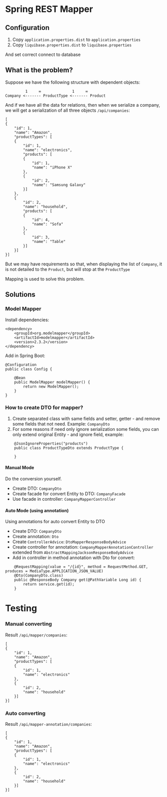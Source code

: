 # Spring REST Mapper

## Configuration

1. Copy `application.properties.dist` to `application.properties` 
2. Copy `liquibase.properties.dist` to `liquibase.properties`

And set correct connect to database

## What is the problem?

Suppose we have the following structure with dependent objects:

```
         1     ∞              1     ∞
Company <------- ProductType <------- Product 
```

And if we have all the data for relations, then when we serialize a company, we will get a serialization of all three objects `/api/companies`:

```
[
{
    "id": 1,
    "name": "Amazon",
    "productTypes": [
    {
        "id": 1,
        "name": "electronics",
        "products": [
        {
            "id": 1,
            "name": "iPhone X"
        },
        {
            "id": 2,
            "name": "Samsung Galaxy"
        }]
    },
    {
        "id": 2,
        "name": "household",
        "products": [
        {
            "id": 4,
            "name": "Sofa"
        },
        {
            "id": 3,
            "name": "Table"
        }]
    }]
}]
```

But we may have requirements so that, when displaying the list of `Company`, it is not detailed to the `Product`, but will stop at the `ProductType`

Mapping is used to solve this problem.

## Solutions

### Model Mapper

Install dependencies:

```
<dependency>
    <groupId>org.modelmapper</groupId>
    <artifactId>modelmapper</artifactId>
    <version>2.3.2</version>
</dependency>
```

Add in Spring Boot:

```
@Configuration
public class Config {
    
    @Bean
    public ModelMapper modelMapper() {
        return new ModelMapper();
    }
}
```

### How to create DTO for mapper?

1. Create separated class with same fields and setter, getter - and remove some fields that not need. Example: `CompanyDto`
2. For some reasons if need only ignore serialization some fields, you can only extend original Entity - and ignore field, example:

```
    @JsonIgnoreProperties("products")
    public class ProductTypeDto extends ProductType {
    
    }
```

#### Manual Mode

Do the conversion yourself.

- Create DTO: `CompanyDto`
- Create facade for convert Entity to DTO: `CompanyFacade`
- Use facade in controller: `CompanyMapperController`

#### Auto Mode (using annotation)

Using annotations for auto convert Entity to DTO

- Create DTO: `CompanyDto`
- Create annotation: `Dto`
- Create `ControllerAdvice`: `DtoMapperResponseBodyAdvice`
- Create controller for annotation: `CompanyMapperAnnotationController` extended from `AbstractMappingJacksonResponseBodyAdvice`
- Add in controller in method annotation with Dto for convert:
```
    @RequestMapping(value = "/{id}", method = RequestMethod.GET, produces = MediaType.APPLICATION_JSON_VALUE)
    @Dto(CompanyDto.class)
    public @ResponseBody Company get(@PathVariable Long id) {
        return service.get(id);
    }
```

# Testing 

### Manual converting

Result `/api/mapper/companies`:

```
[
{
    "id": 1,
    "name": "Amazon",
    "productTypes": [
    {
        "id": 1,
        "name": "electronics"
    },
    {
        "id": 2,
        "name": "household"
    }]
}]
```

### Auto converting

Result `/api/mapper-annotation/companies`:

```
[
{
    "id": 1,
    "name": "Amazon",
    "productTypes": [
    {
        "id": 1,
        "name": "electronics"
    },
    {
        "id": 2,
        "name": "household"
    }]
}]
```
